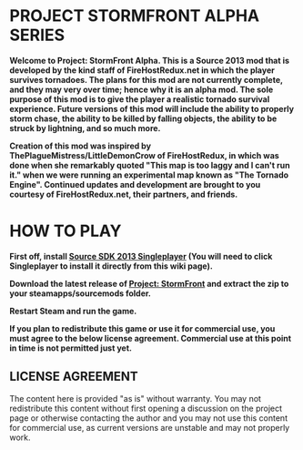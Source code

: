<h1>PROJECT STORMFRONT ALPHA SERIES</h1>

<b>Welcome to Project: StormFront Alpha. This is a Source 2013 mod that is developed by the kind staff of FireHostRedux.net in which the player survives tornadoes.
The plans for this mod are not currently complete, and they may very over time; hence why it is an alpha mod. The sole purpose of this mod is to give the player a realistic tornado survival experience.
Future versions of this mod will include the ability to properly storm chase, the ability to be killed by falling objects, the ability to be struck by lightning, and so much more.

Creation of this mod was inspired by ThePlagueMistress/LittleDemonCrow of FireHostRedux, in which was done when she remarkably quoted "This map is too laggy and I can't run it." when we were running an experimental map known as "The Tornado Engine".
Continued updates and development are brought to you courtesy of FireHostRedux.net, their partners, and friends.
</b>

<h1> HOW TO PLAY </h1>
<b>First off, install <a href="https://developer.valvesoftware.com/wiki/Source_SDK_2013">Source SDK 2013 Singleplayer</a> (You will need to click Singleplayer to install it directly from this wiki page).

Download the latest release of <a href="https://github.com/Dovahkiin-Warrior/ProjectStormFront">Project: StormFront</a> and extract the zip to your steamapps/sourcemods folder.

Restart Steam and run the game.

If you plan to redistribute this game or use it for commercial use, you must agree to the below license agreement. Commercial use at this point in time is not permitted just yet.

</b>
<h2>LICENSE AGREEMENT</h2>
<p>The content here is provided "as is" without warranty. You may not redistribute this content without first opening a discussion on the project page or otherwise contacting the author and you may not use this content for commercial use, as current versions are unstable and may not properly work.
</p>